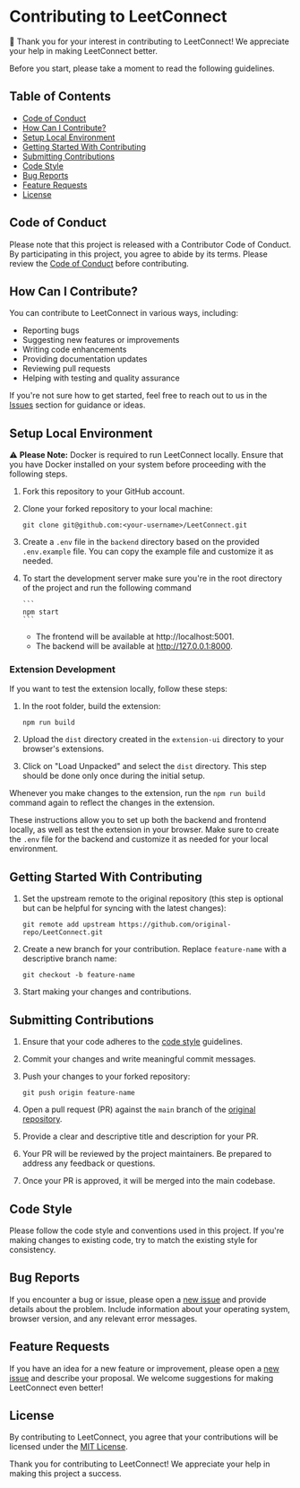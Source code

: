 # Contributing to LeetConnect

👋 Thank you for your interest in contributing to LeetConnect! We appreciate your help in making LeetConnect better.

Before you start, please take a moment to read the following guidelines.

## Table of Contents

-   [Code of Conduct](#code-of-conduct)
-   [How Can I Contribute?](#how-can-i-contribute)
-   [Setup Local Environment](#setup-local-environment)
-   [Getting Started With Contributing](#getting-started-with-contributing)
-   [Submitting Contributions](#submitting-contributions)
-   [Code Style](#code-style)
-   [Bug Reports](#bug-reports)
-   [Feature Requests](#feature-requests)
-   [License](#license)

## Code of Conduct

Please note that this project is released with a Contributor Code of Conduct. By participating in this project, you agree to abide by its terms. Please review the [Code of Conduct](CODE_OF_CONDUCT.md) before contributing.

## How Can I Contribute?

You can contribute to LeetConnect in various ways, including:

-   Reporting bugs
-   Suggesting new features or improvements
-   Writing code enhancements
-   Providing documentation updates
-   Reviewing pull requests
-   Helping with testing and quality assurance

If you're not sure how to get started, feel free to reach out to us in the [Issues](https://github.com/kailashchoudhary11/leetconnect/issues) section for guidance or ideas.

## Setup Local Environment

⚠️ **Please Note:** Docker is required to run LeetConnect locally. Ensure that you have Docker installed on your system before proceeding with the following steps.

1.  Fork this repository to your GitHub account.

2.  Clone your forked repository to your local machine:

    ```
    git clone git@github.com:<your-username>/LeetConnect.git
    ```

3.  Create a `.env` file in the `backend` directory based on the provided `.env.example` file. You can copy the example file and customize it as needed.

4.  To start the development server make sure you're in the root directory of the project and run the following command

        ```
        npm start
        ```

    -   The frontend will be available at http://localhost:5001.
    -   The backend will be available at http://127.0.0.1:8000.

### Extension Development

If you want to test the extension locally, follow these steps:

1. In the root folder, build the extension:

    ```
    npm run build
    ```

2. Upload the `dist` directory created in the `extension-ui` directory to your browser's extensions.

3. Click on "Load Unpacked" and select the `dist` directory. This step should be done only once during the initial setup.

Whenever you make changes to the extension, run the `npm run build` command again to reflect the changes in the extension.

These instructions allow you to set up both the backend and frontend locally, as well as test the extension in your browser. Make sure to create the `.env` file for the backend and customize it as needed for your local environment.

## Getting Started With Contributing

1. Set the upstream remote to the original repository (this step is optional but can be helpful for syncing with the latest changes):

    ```
    git remote add upstream https://github.com/original-repo/LeetConnect.git
    ```

2. Create a new branch for your contribution. Replace `feature-name` with a descriptive branch name:

    ```
    git checkout -b feature-name
    ```

3. Start making your changes and contributions.

## Submitting Contributions

1. Ensure that your code adheres to the [code style](#code-style) guidelines.

2. Commit your changes and write meaningful commit messages.

3. Push your changes to your forked repository:
    ```
    git push origin feature-name
    ```
4. Open a pull request (PR) against the `main` branch of the [original repository](https://github.com/original-repo/LeetConnect).

5. Provide a clear and descriptive title and description for your PR.

6. Your PR will be reviewed by the project maintainers. Be prepared to address any feedback or questions.

7. Once your PR is approved, it will be merged into the main codebase.

## Code Style

Please follow the code style and conventions used in this project. If you're making changes to existing code, try to match the existing style for consistency.

## Bug Reports

If you encounter a bug or issue, please open a [new issue](https://github.com/kailashchoudhary11/leetconnect/issues) and provide details about the problem. Include information about your operating system, browser version, and any relevant error messages.

## Feature Requests

If you have an idea for a new feature or improvement, please open a [new issue](https://github.com/kailashchoudhary11/leetconnect/issues) and describe your proposal. We welcome suggestions for making LeetConnect even better!

## License

By contributing to LeetConnect, you agree that your contributions will be licensed under the [MIT License](LICENSE.md).

Thank you for contributing to LeetConnect! We appreciate your help in making this project a success.
